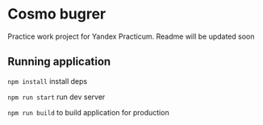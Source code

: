 # Cosmo bugrer

Practice work project for Yandex Practicum. Readme will be updated soon

## Running application

`npm install` install deps

`npm run start` run dev server

`npm run build` to build application for production

